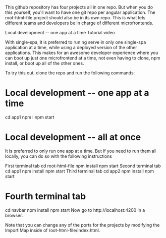 This github repository has four projects all in one repo. But when you do this yourself, you'll want to have one git repo per angular application. 
The root-html-file project should also be in its own repo. This is what lets different teams and developers be in charge of different microfrontends.

Local development -- one app at a time
Tutorial video

With single-spa, it is preferred to run ng serve in only one single-spa application at a time, while using a deployed version of the other applications. This makes for an awesome developer experience where you can boot up just one microfrontend at a time, not even having to clone, npm install, or boot up all of the other ones.

To try this out, clone the repo and run the following commands:

# Local development -- one app at a time

cd app1
npm i
npm start

# Local development -- all at once

It is preferred to only run one app at a time. But if you need to run them all locally, you can do so with the following instructions

First terminal tab
cd root-html-file
npm install
npm start
Second terminal tab
cd app1
npm install
npm start
Third terminal tab
cd app2
npm install
npm start
# Fourth terminal tab
cd navbar
npm install
npm start
Now go to http://localhost:4200 in a browser. 

Note that you can change any of the ports for the projects by modifying the Import Map inside of root-html-file/index.html.
